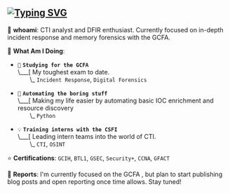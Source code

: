 ## [![Typing SVG](https://readme-typing-svg.demolab.com?font=Fira+Code&size=17&duration=2500&pause=700&color=792580&width=435&lines=Currently%3A+Mapping+to+ATT%26CK;Currently%3A+Automating+my+spellbook;Currently%3A+Over-editing+reports+probably;Currently%3A+Delving+into+Annual+Reports;Currently%3A+Wishing+APTs+got+dumb+names)](https://git.io/typing-svg)

👋 **whoami**: CTI analyst and DFIR enthusiast. Currently focused on in-depth incident response and memory forensics with the GCFA.

🔮 **What Am I Doing**:

- `📓` **`Studying for the GCFA`**<br>
\\___[ My toughest exam to date. <br>
&nbsp;&nbsp;&nbsp;&nbsp;&nbsp;&nbsp;&nbsp;\\\_ `Incident Response`, `Digital Forensics`

- `📝` **`Automating the boring stuff`**<br>
\\___[ Making my life easier by automating basic IOC enrichment and resource discovery<br>
&nbsp;&nbsp;&nbsp;&nbsp;&nbsp;&nbsp;&nbsp;\\\_ `Python`

- `💡` **`Training interns with the CSFI`**<br>
\\___[ Leading intern teams into the world of CTI.<br>
&nbsp;&nbsp;&nbsp;&nbsp;&nbsp;&nbsp;&nbsp;\\\_ `CTI`, `OSINT`

⭐ **Certifications**: `GCIH`, `BTL1`, `GSEC`, `Security+`, `CCNA`, `GFACT`

📝 **Reports**: I'm currently focused on the GCFA , but plan to start publishing blog posts and open reporting once time allows. Stay tuned!
